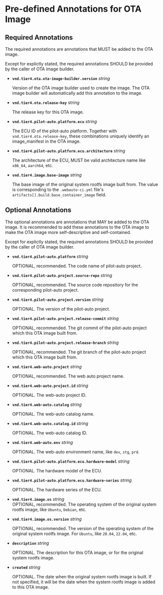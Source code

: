# Pre-defined Annotations for OTA Image

## Required Annotations

The required annotations are annotations that MUST be added to the OTA image.

Except for explictly stated, the required annotations SHOULD be provided by the caller of OTA image builder.

- **`vnd.tier4.ota.ota-image-builder.version`** *string*

  Version of the OTA image builder used to create the image.
  The OTA image builder will automatically add this annotation to the image.

- **`vnd.tier4.ota.release-key`** *string*  

  The release key for this OTA image.

- **`vnd.tier4.pilot-auto.platform.ecu`** *string*  

  The ECU ID of the pilot-auto platform.
  Together with `vnd.tier4.ota.release-key`, these combinations uniquely identify an image_manifest in the OTA image.

- **`vnd.tier4.pilot-auto.platform.ecu.architecture`** *string*  

  The architecture of the ECU, MUST be valid architecture name like `x86_64`, `aarch64`, etc.

- **`vnd.tier4.image.base-image`** *string*

  The base image of the original system rootfs image built from.
  The value is corresponding to the `.webauto-ci.yml` file's `artifacts[].build.base_container_image` field.

## Optional Annotations

The optional annotations are annotations that MAY be added to the OTA image.
It is recommended to add these annotations to the OTA image to make the OTA image more self-descriptive and self-contained.

Except for explictly stated, the required annotations SHOULD be provided by the caller of OTA image builder.

- **`vnd.tier4.pilot-auto.platform`** *string*

  OPTIONAL, recommended. The code name of pilot-auto project.

- **`vnd.tier4.pilot-auto.project.source-repo`** *string*

  OPTIONAL, recommended. The source code repository for the corresponding pilot-auto project.

- **`vnd.tier4.pilot-auto.project.version`** *string*

  OPTIONAL. The version of the pilot-auto project.

- **`vnd.tier4.pilot-auto.project.release-commit`** *string*

  OPTIONAL, recommended. The git commit of the pilot-auto project which this OTA image built from.

- **`vnd.tier4.pilot-auto.project.release-branch`** *string*

  OPTIONAL, recommended. The git branch of the pilot-auto project which this OTA image built from.

- **`vnd.tier4.web-auto.project`** *string*  

  OPTIONAL, recommended. The web auto project name.

- **`vnd.tier4.web-auto.project.id`** *string*

  OPTIONAL. The web-auto project ID.

- **`vnd.tier4.web-auto.catalog`** *string*

  OPTIONAL. The web-auto catalog name.

- **`vnd.tier4.web-auto.catalog.id`** *string*  

  OPTIONAL. The web-auto catalog ID.

- **`vnd.tier4.web-auto.env`** *string*  

  OPTIONAL. The web-auto environment name, like `dev`, `stg`, `prd`.

- **`vnd.tier4.pilot-auto.platform.ecu.hardware-model`** *string*  

  OPTIONAL. The hardware model of the ECU.

- **`vnd.tier4.pilot-auto.platform.ecu.hardware-series`** *string*  

  OPTIONAL. The hardware series of the ECU.

- **`vnd.tier4.image.os`** *string*  
  OPTIONAL, recommended. The operating system of the original system rootfs image, like `Ubuntu`, `Debian`, etc.

- **`vnd.tier4.image.os.version`** *string*  

  OPTIONAL, recommended. The version of the operating system of the original system rootfs image. For `Ubuntu`, like `20.04`, `22.04`, etc.

- **`description`** *string*  

  OPTIONAL. The description for this OTA image, or for the original system rootfs image.

- **`created`** *string*  

  OPTIONAL. The date when the original system rootfs image is built.
  If not specified, it will be the date when the system rootfs image is added to this OTA image.
